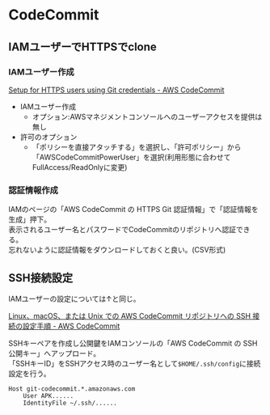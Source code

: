 # CodeCommit

## IAMユーザーでHTTPSでclone

### IAMユーザー作成

[Setup for HTTPS users using Git credentials - AWS CodeCommit](https://docs.aws.amazon.com/codecommit/latest/userguide/setting-up-gc.html)

- IAMユーザー作成
    - オプション:AWSマネジメントコンソールへのユーザーアクセスを提供は無し
- 許可のオプション
    - 「ポリシーを直接アタッチする」を選択し、「許可ポリシー」から「AWSCodeCommitPowerUser」を選択(利用形態に合わせてFullAccess/ReadOnlyに変更)

### 認証情報作成

IAMのページの「AWS CodeCommit の HTTPS Git 認証情報」で「認証情報を生成」押下。  
表示されるユーザー名とパスワードでCodeCommitのリポジトリへ認証できる。  
忘れないように認証情報をダウンロードしておくと良い。(CSV形式)

## SSH接続設定

IAMユーザーの設定については↑と同じ。

[Linux、macOS、または Unix での AWS CodeCommit リポジトリへの SSH 接続の設定手順 - AWS CodeCommit](https://docs.aws.amazon.com/ja_jp/codecommit/latest/userguide/setting-up-ssh-unixes.html)

SSHキーペアを作成し公開鍵をIAMコンソールの「AWS CodeCommit の SSH 公開キー」へアップロード。  
「SSHキーID」をSSHアクセス時のユーザー名として`$HOME/.ssh/config`に接続設定を行う。

```config
Host git-codecommit.*.amazonaws.com
    User APK......
    IdentityFile ~/.ssh/......
```

